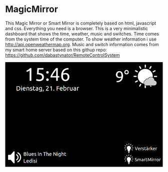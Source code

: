 MagicMirror
=======================

This Magic Mirror or Smart Mirror is completely based on html, 
javascript and css. Everything you need is a browser.
This is a very minimalistic dashboard that shows the time, 
weather, music and switches. 
Time comes from the system time of the computer. 
To show weather information i use  http://api.openweathermap.org. 
Music and switch information comes from my smart home server 
based on this githup repo: https://github.com/dabastynator/RemoteControlSystem

![alt tag](img/demo.png)
